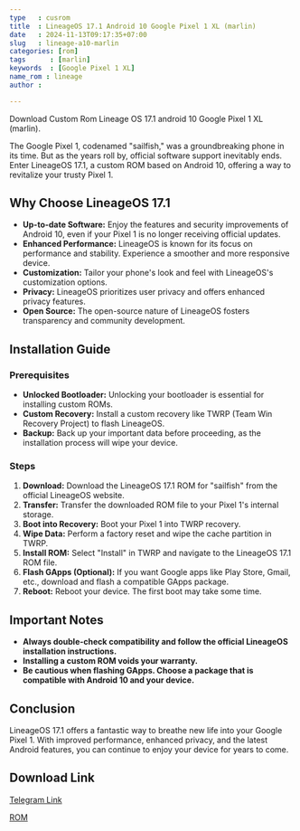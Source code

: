 ```yaml
---
type   : cusrom
title  : LineageOS 17.1 Android 10 Google Pixel 1 XL (marlin)
date   : 2024-11-13T09:17:35+07:00
slug   : lineage-a10-marlin
categories: [rom]
tags      : [marlin]
keywords  : [Google Pixel 1 XL]
name_rom : lineage
author :

---
```


Download Custom Rom Lineage OS 17.1 android 10 Google Pixel 1 XL (marlin).


The Google Pixel 1, codenamed "sailfish," was a groundbreaking phone in its time. But as the years roll by, official software support inevitably ends.  Enter LineageOS 17.1, a custom ROM based on Android 10, offering a way to revitalize your trusty Pixel 1.

## Why Choose LineageOS 17.1

* **Up-to-date Software:**  Enjoy the features and security improvements of Android 10, even if your Pixel 1 is no longer receiving official updates.
* **Enhanced Performance:**  LineageOS is known for its focus on performance and stability. Experience a smoother and more responsive device.
* **Customization:** Tailor your phone's look and feel with LineageOS's customization options.
* **Privacy:**  LineageOS prioritizes user privacy and offers enhanced privacy features.
* **Open Source:**  The open-source nature of LineageOS fosters transparency and community development.

## Installation Guide

### Prerequisites

* **Unlocked Bootloader:**  Unlocking your bootloader is essential for installing custom ROMs.
* **Custom Recovery:**  Install a custom recovery like TWRP (Team Win Recovery Project) to flash LineageOS.
* **Backup:**  Back up your important data before proceeding, as the installation process will wipe your device.

### Steps

1. **Download:** Download the LineageOS 17.1 ROM for "sailfish" from the official LineageOS website.
2. **Transfer:**  Transfer the downloaded ROM file to your Pixel 1's internal storage.
3. **Boot into Recovery:**  Boot your Pixel 1 into TWRP recovery.
4. **Wipe Data:**  Perform a factory reset and wipe the cache partition in TWRP.
5. **Install ROM:**  Select "Install" in TWRP and navigate to the LineageOS 17.1 ROM file.
6. **Flash GApps (Optional):** If you want Google apps like Play Store, Gmail, etc., download and flash a compatible GApps package.
7. **Reboot:**  Reboot your device. The first boot may take some time.

## Important Notes

* **Always double-check compatibility and follow the official LineageOS installation instructions.**
* **Installing a custom ROM voids your warranty.**
* **Be cautious when flashing GApps. Choose a package that is compatible with Android 10 and your device.**

## Conclusion

LineageOS 17.1 offers a fantastic way to breathe new life into your Google Pixel 1. With improved performance, enhanced privacy, and the latest Android features, you can continue to enjoy your device for years to come. 



## Download Link
[Telegram Link](https://t.me/Pixel1Updates/557?single)

[ROM](https://archive.org/download/lineageos171-20220217/builds/marlin/20220212/lineage-17.1-20220212-nightly-sailfish-signed.zip)